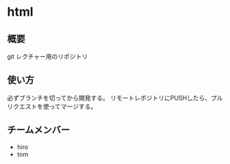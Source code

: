 # html

## 概要
git レクチャー用のリポジトリ

## 使い方
必ずブランチを切ってから開発する。
リモートレポジトリにPUSHしたら、プルリクエストを使ってマージする。

## チームメンバー
* hiro
* tom
